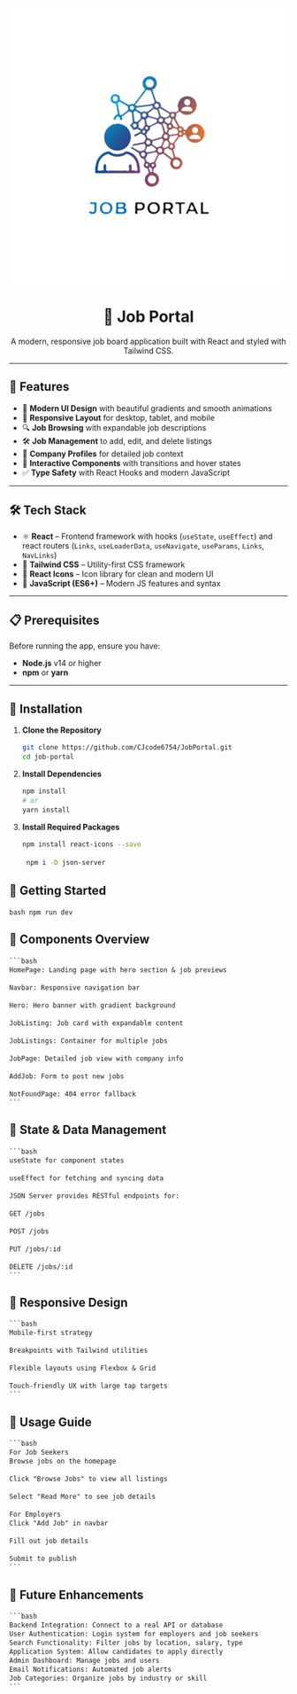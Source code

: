 <p align="center">
  <img src="public/jplogo.png" width="500" alt="Job Portal Logo">
</p>

<h1 align="center">💼 Job Portal</h1>
<p align="center">A modern, responsive job board application built with React and styled with Tailwind CSS.</p>

---

## 🚀 Features

- 🌈 **Modern UI Design** with beautiful gradients and smooth animations
- 📱 **Responsive Layout** for desktop, tablet, and mobile
- 🔍 **Job Browsing** with expandable job descriptions
- 🛠️ **Job Management** to add, edit, and delete listings
- 🏢 **Company Profiles** for detailed job context
- 🎨 **Interactive Components** with transitions and hover states
- ✅ **Type Safety** with React Hooks and modern JavaScript

---

## 🛠️ Tech Stack

- ⚛️ **React** – Frontend framework with hooks (`useState`, `useEffect`) and react routers (`Links`, `useLoaderData`, `useNavigate`, `useParams`, `Links`, `NavLinks`)
- 💨 **Tailwind CSS** – Utility-first CSS framework
- 🔧 **React Icons** – Icon library for clean and modern UI
- 🧠 **JavaScript (ES6+)** – Modern JS features and syntax

---

## 📋 Prerequisites

Before running the app, ensure you have:

- **Node.js** v14 or higher
- **npm** or **yarn**

---

## 🔧 Installation

1. **Clone the Repository**

   ```bash
   git clone https://github.com/CJcode6754/JobPortal.git
   cd job-portal

   ```

2. **Install Dependencies**

   ```bash
   npm install
   # or
   yarn install

   ```

3. **Install Required Packages**

   ```bash
   npm install react-icons --save

    npm i -D json-server
   ```

## 🚀 Getting Started

`bash
    npm run dev
    `

## 🎨 Components Overview

    ```bash
    HomePage: Landing page with hero section & job previews

    Navbar: Responsive navigation bar

    Hero: Hero banner with gradient background

    JobListing: Job card with expandable content

    JobListings: Container for multiple jobs

    JobPage: Detailed job view with company info

    AddJob: Form to post new jobs

    NotFoundPage: 404 error fallback
    ```
## 🔄 State & Data Management
    ```bash
    useState for component states

    useEffect for fetching and syncing data

    JSON Server provides RESTful endpoints for:

    GET /jobs

    POST /jobs

    PUT /jobs/:id

    DELETE /jobs/:id
    ```

## 📱 Responsive Design

    ```bash
    Mobile-first strategy

    Breakpoints with Tailwind utilities

    Flexible layouts using Flexbox & Grid

    Touch-friendly UX with large tap targets
    ```

## 🎯 Usage Guide

    ```bash
    For Job Seekers
    Browse jobs on the homepage

    Click "Browse Jobs" to view all listings

    Select "Read More" to see job details

    For Employers
    Click "Add Job" in navbar

    Fill out job details

    Submit to publish
    ```

## 🔮 Future Enhancements
    ```bash
    Backend Integration: Connect to a real API or database
    User Authentication: Login system for employers and job seekers
    Search Functionality: Filter jobs by location, salary, type
    Application System: Allow candidates to apply directly
    Admin Dashboard: Manage jobs and users
    Email Notifications: Automated job alerts
    Job Categories: Organize jobs by industry or skill
    ```
